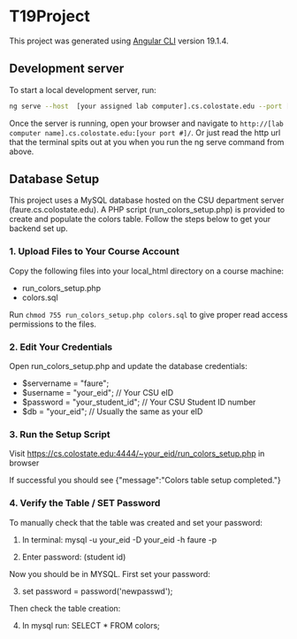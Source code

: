 # T19Project

This project was generated using [Angular CLI](https://github.com/angular/angular-cli) version 19.1.4.

## Development server

To start a local development server, run:

```bash
ng serve --host  [your assigned lab computer].cs.colostate.edu --port [your assigned port #]
```

Once the server is running, open your browser and navigate to `http://[lab computer name].cs.colostate.edu:[your port #]/`. Or just read the http url that the terminal spits out at you when you run the ng serve command from above. 

## Database Setup

This project uses a MySQL database hosted on the CSU department server (faure.cs.colostate.edu). A PHP script (run_colors_setup.php) is provided to create and populate the colors table. Follow the steps below to get your backend set up.

### 1. Upload Files to Your Course Account

Copy the following files into your local_html directory on a course machine:
- run_colors_setup.php
- colors.sql

Run `chmod 755 run_colors_setup.php colors.sql` to give proper read access permissions to the files. 

### 2. Edit Your Credentials

Open run_colors_setup.php and update the database credentials:

- $servername = "faure";
- $username = "your_eid";         // Your CSU eID
- $password = "your_student_id";  // Your CSU Student ID number
- $db = "your_eid";               // Usually the same as your eID

### 3. Run the Setup Script

Visit https://cs.colostate.edu:4444/~your_eid/run_colors_setup.php in browser

If successful you should see {"message":"Colors table setup completed."}

### 4. Verify the Table / SET Password

To manually check that the table was created and set your password:

1. In terminal: mysql -u your_eid -D your_eid -h faure -p

2. Enter password: (student id)

Now you should be in MYSQL. First set your password:

3. set password = password('newpasswd');

Then check the table creation:

4. In mysql run: SELECT * FROM colors;



